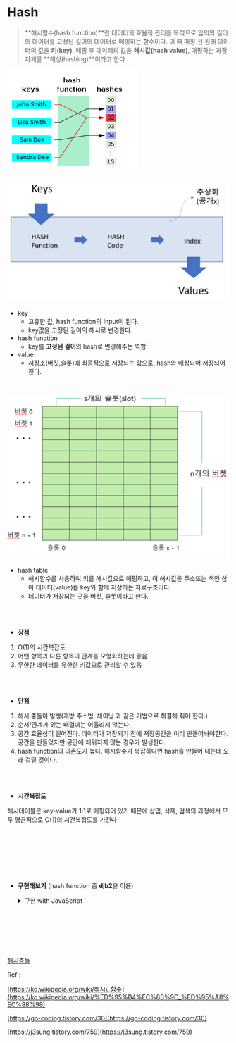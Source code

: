 # Hash

> **해시함수(hash function)**란 데이터의 효율적 관리를 목적으로 임의의 길이의 데이터를 고정된 길이의 데이터로 매핑하는 함수이다.
> 이 때 매핑 전 원래 데이터의 값을 **키(key)**, 매핑 후 데이터의 값을 **해시값(hash value)**, 매핑하는 과정 자체를 **해싱(hashing)**이라고 한다

![Untitled](<Hash(img)/Untitled.png>)

![Untitled](<Hash(img)/Untitled%201.png>)

- key
  - 고유한 값, hash function의 Input이 된다.
  - key값을 고정된 길이의 해시로 변경한다.
- hash function
  - key를 **고정된 길이**의 hash로 변경해주는 역할
- value
  - 저장소(버킷,슬롯)에 최종적으로 저장되는 값으로, hash와 매칭되어 저장되어진다.

<br>

![Untitled](<Hash(img)/Untitled%202.png>)

- hash table
  - 해시함수를 사용하여 키를 해시값으로 매핑하고, 이 해시값을 주소또는 색인 삼아 데이터(value)를 key와 함께 저장하는 자료구조이다.
  - 데이터가 저장되는 곳을 버킷, 슬롯이라고 한다.

<br>
<br>

- **장점**

1. O(1)의 시간복잡도
2. 어떤 항목과 다른 항목의 관계를 모형화하는데 좋음
3. 무한한 데이터를 유한한 키값으로 관리할 수 있음

<br>
<br>

- **단점**

1. 해시 충돌이 발생(개방 주소법, 체이닝 과 같은 기법으로 해결해 줘야 한다.)
2. 순서/관계가 있는 배열에는 어울리지 않는다.
3. 공간 효율성이 떨어진다. 데이터가 저장되기 전에 저장공간을 미리 만들어놔야한다. 공간을 만들었지만 공간에 채워지지 않는 경우가 발생한다.
4. hash function의 의존도가 높다. 해시함수가 복잡하다면 hash를 만들어 내는데 오래 걸릴 것이다.

<br>
<br>

- **시간복잡도**

해시테이블은 key-value가 1:1로 매핑되어 있기 때문에 삽입, 삭제, 검색의 과정에서 모두 평균적으로 O(1)의 시간복잡도를 가진다

<br>
<br>
<br>
<br>
<br>
<br>

- **구현해보기** (hash function 중 **djb2**을 이용)
  <details>
  <summary>구현 with JavaScript</summary>

  ```jsx
  // HASH_SIZE를 먼저 정해줘야한다
  const HASH_SIZE = 1013;

  // Element(): key, value 저장을 위한 생성자
  function Element(key, value) {
    this.key = key;
    this.value = value;
  }

  // HashTable() : 생성자
  function HashTable() {
    this.table = new Array(HASH_SIZE);
    this.length = 0;
  }

  // hashCOde() : 해시 함수
  HashTable.prototype.hashCode = function (key) {
    /* djb2 hash function */
    let hash = 5381; // seed
    for (let i = 0; i < key.length; i++) {
      hash = hash * 33 + key.charCodeAt(i);
    }
    return hash % HASH_SIZE;
  };

  // put() : 데이터 추가
  HashTable.prototype.put = function (key, value) {
    let index = this.hashCode(key);
    console.log(`key : ${key} -> index: ${index}`);

    if (this.table[index] !== undefined) {
      return false;
    }
    this.table[index] = new Element(key, value);
    this.length++;

    return true;
  };

  // get() : 데이터 조회
  HashTable.prototype.get = function (key) {
    return this.table[this.hashCode(key)];
  };

  // remove() : 데이터 삭제
  HashTable.prototype.remove = function (key) {
    let element = this.table[this.hashCode(key)];

    if (element !== undefined) {
      delete this.table[this.hashCode(key)];
      this.length--;
    }
    return element;
  };

  // clear() : 초기화
  HashTable.prototype.clear = function () {
    this.table = new Array(HASH_SIZE);
    this.length = 0;
  };

  // size() : 크기 반환
  HashTable.prototype.size = function () {
    return this.length;
  };

  // getBuffer() : 데이터 셋 반환
  HashTable.prototype.getBuffer = function () {
    let array = [];
    for (let i = 0; i < this.table.length; i++) {
      if (this.table[i]) {
        array.push(this.table[i]);
      }
    }
    return array;
  };

  // print() : 데이터 셋 출력
  HashTable.prototype.print = function () {
    for (let i = 0; i < this.table.length; i++) {
      if (this.table[i]) {
        console.log(
          i + " -> " + this.table[i].key + ": " + this.table[i].value
        );
      }
    }
  };
  ```

    </details>
    <br>
    <br>
    <br>
    <br>
    <br>
    <br>

[해시충돌]()

Ref :

[https://ko.wikipedia.org/wiki/해시\_함수](https://ko.wikipedia.org/wiki/%ED%95%B4%EC%8B%9C_%ED%95%A8%EC%88%98)

[https://go-coding.tistory.com/30](https://go-coding.tistory.com/30)

[https://j3sung.tistory.com/759](https://j3sung.tistory.com/759)
